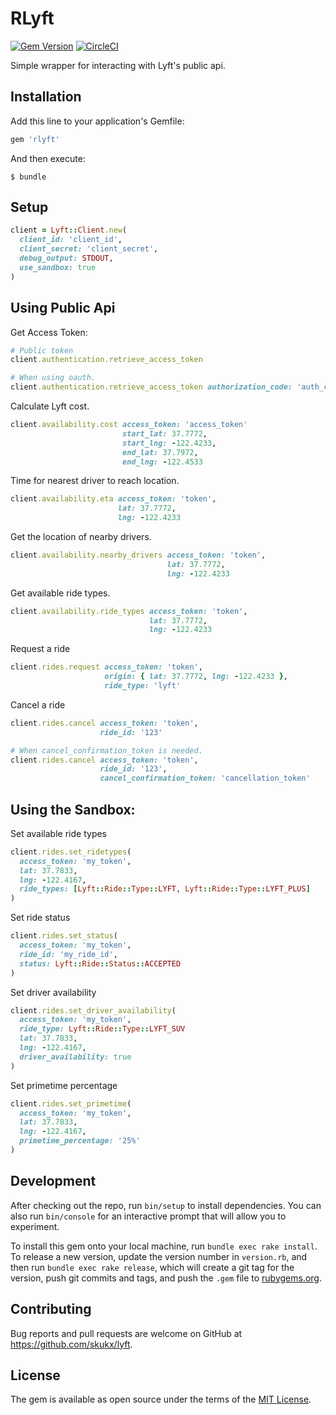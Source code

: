 # RLyft
[![Gem Version](https://badge.fury.io/rb/rlyft.svg)](https://badge.fury.io/rb/rlyft)
[![CircleCI](https://circleci.com/gh/skukx/rlyft.svg?style=shield)](https://circleci.com/gh/skukx/rlyft)

Simple wrapper for interacting with Lyft's public api.

## Installation

Add this line to your application's Gemfile:

```ruby
gem 'rlyft'
```

And then execute:

    $ bundle

## Setup

```ruby
client = Lyft::Client.new(
  client_id: 'client_id',
  client_secret: 'client_secret',
  debug_output: STDOUT,
  use_sandbox: true
)
```

## Using Public Api
Get Access Token:

```ruby
# Public token
client.authentication.retrieve_access_token

# When using oauth.
client.authentication.retrieve_access_token authorization_code: 'auth_code'
```

Calculate Lyft cost.

```ruby
client.availability.cost access_token: 'access_token'
                         start_lat: 37.7772,
                         start_lng: -122.4233,
                         end_lat: 37.7972,
                         end_lng: -122.4533
```

Time for nearest driver to reach location.

```ruby
client.availability.eta access_token: 'token',
                        lat: 37.7772,
                        lng: -122.4233
```

Get the location of nearby drivers.

```ruby
client.availability.nearby_drivers access_token: 'token',
                                   lat: 37.7772,
                                   lng: -122.4233
```

Get available ride types.

```ruby
client.availability.ride_types access_token: 'token',
                               lat: 37.7772,
                               lng: -122.4233
```

Request a ride
```ruby
client.rides.request access_token: 'token',
                     origin: { lat: 37.7772, lng: -122.4233 },
                     ride_type: 'lyft'
```

Cancel a ride
```ruby
client.rides.cancel access_token: 'token',
                    ride_id: '123'

# When cancel_confirmation_token is needed.
client.rides.cancel access_token: 'token',
                    ride_id: '123',
                    cancel_confirmation_token: 'cancellation_token'
```

## Using the Sandbox:

Set available ride types
```ruby
client.rides.set_ridetypes(
  access_token: 'my_token',
  lat: 37.7833,
  lng: -122.4167,
  ride_types: [Lyft::Ride::Type::LYFT, Lyft::Ride::Type::LYFT_PLUS]
)
```

Set ride status
```ruby
client.rides.set_status(
  access_token: 'my_token',
  ride_id: 'my_ride_id',
  status: Lyft::Ride::Status::ACCEPTED
)
```

Set driver availability
```ruby
client.rides.set_driver_availability(
  access_token: 'my_token',
  ride_type: Lyft::Ride::Type::LYFT_SUV
  lat: 37.7833,
  lng: -122.4167,
  driver_availability: true
)
```

Set primetime percentage
```ruby
client.rides.set_primetime(
  access_token: 'my_token',
  lat: 37.7833,
  lng: -122.4167,
  primetime_percentage: '25%'
)
```

## Development

After checking out the repo, run `bin/setup` to install dependencies. You can also run `bin/console` for an interactive prompt that will allow you to experiment.

To install this gem onto your local machine, run `bundle exec rake install`. To release a new version, update the version number in `version.rb`, and then run `bundle exec rake release`, which will create a git tag for the version, push git commits and tags, and push the `.gem` file to [rubygems.org](https://rubygems.org).

## Contributing

Bug reports and pull requests are welcome on GitHub at https://github.com/skukx/lyft.


## License

The gem is available as open source under the terms of the [MIT License](http://opensource.org/licenses/MIT).
